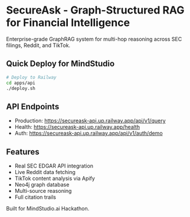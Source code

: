 # SecureAsk - Graph-Structured RAG for Financial Intelligence

Enterprise-grade GraphRAG system for multi-hop reasoning across SEC filings, Reddit, and TikTok.

## Quick Deploy for MindStudio

```bash
# Deploy to Railway
cd apps/api
./deploy.sh
```

## API Endpoints

- Production: https://secureask-api.up.railway.app/api/v1/query
- Health: https://secureask-api.up.railway.app/health
- Auth: https://secureask-api.up.railway.app/api/v1/auth/demo

## Features

- Real SEC EDGAR API integration
- Live Reddit data fetching  
- TikTok content analysis via Apify
- Neo4j graph database
- Multi-source reasoning
- Full citation trails

Built for MindStudio.ai Hackathon.
